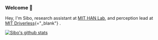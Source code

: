 ### Welcome 👋

Hey, I'm Sibo, research assistant at [MIT HAN Lab](https://songhan.mit.edu/), and perception lead at [MIT Driverless](https://driverless.mit.edu/){="_blank"} .

[![Sibo's github stats](https://github-readme-stats.vercel.app/api?username=sibozhu&count_private=true&show_icons=true&theme=synthwave)](https://github.com/sibozhu/github-readme-stats)
